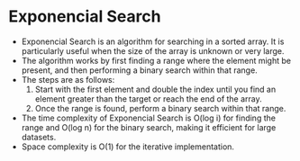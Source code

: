 # Exponencial Search

- Exponencial Search is an algorithm for searching in a sorted array. It is particularly useful when the size of the array is unknown or very large.
- The algorithm works by first finding a range where the element might be present, and then performing a binary search within that range.
- The steps are as follows:
  1. Start with the first element and double the index until you find an element greater than the target or reach the end of the array.
  2. Once the range is found, perform a binary search within that range.
- The time complexity of Exponencial Search is O(log i) for finding the range and O(log n) for the binary search, making it efficient for large datasets.
- Space complexity is O(1) for the iterative implementation.
